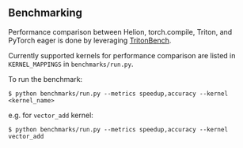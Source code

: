 ## Benchmarking

Performance comparison between Helion, torch.compile, Triton, and PyTorch eager is done by leveraging [TritonBench](https://github.com/meta-pytorch/tritonbench).

Currently supported kernels for performance comparison are listed in `KERNEL_MAPPINGS` in `benchmarks/run.py`.

To run the benchmark:

`$ python benchmarks/run.py --metrics speedup,accuracy --kernel <kernel_name>`

e.g. for `vector_add` kernel:

`$ python benchmarks/run.py --metrics speedup,accuracy --kernel vector_add`
